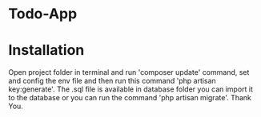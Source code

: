 # Todo-App
# Installation
Open project folder in terminal and run 'composer update' command, set and config the env file and then run this command 'php artisan key:generate'.
The .sql file is available in database folder you can import it to the database or you can run the command 'php artisan migrate'.
Thank You.

